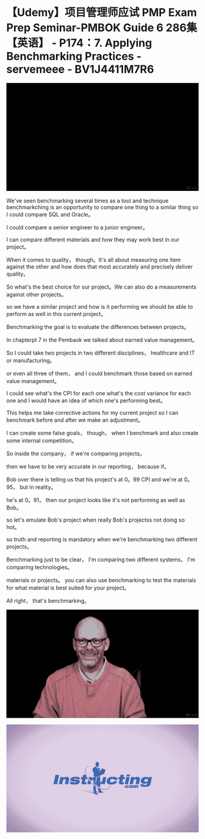 # 【Udemy】项目管理师应试 PMP Exam Prep Seminar-PMBOK Guide 6  286集【英语】 - P174：7. Applying Benchmarking Practices - servemeee - BV1J4411M7R6

![](img/381360d2637c2d75dc15adeeebed1584_0.png)

We've seen benchmarking several times as a tool and technique benchmarkching is an opportunity to compare one thing to a similar thing so I could compare SQL and Oracle。

 I could compare a senior engineer to a junior engineer。

 I can compare different materials and how they may work best in our project。

When it comes to quality， though。It's all about measuring one item against the other and how does that most accurately and precisely deliver quality。

 So what's the best choice for our project。We can also do a measurements against other projects。

 so we have a similar project and how is it performing we should be able to perform as well in this current project。

Benchmarking the goal is to evaluate the differences between projects。

In chapterpt 7 in the Pembaok we talked about earned value management。

So I could take two projects in two different disciplines， healthcare and IT or manufacturing。

 or even all three of them， and I could benchmark those based on earned value management。

 I could see what's the CPI for each one what's the cost variance for each one and I would have an idea of which one's performing best。

This helps me take corrective actions for my current project so I can benchmark before and after we make an adjustment。

I can create some false goals， though， when I benchmark and also create some internal competition。

 So inside the company， if we're comparing projects。

 then we have to be very accurate in our reporting， because if。

Bob over there is telling us that his project's at 0。99 CPI and we're at 0。95， but in reality。

 he's at 0。91， then our project looks like it's not performing as well as Bob。

 so let's emulate Bob's project when really Bob's projectss not doing so hot。

 so truth and reporting is mandatory when we're benchmarking two different projects。

Benchmarking just to be clear， I'm comparing two different systems， I'm comparing technologies。

 materials or projects。 you can also use benchmarking to test the materials for what material is best suited for your project。

All right， that's benchmarking。

![](img/381360d2637c2d75dc15adeeebed1584_2.png)

![](img/381360d2637c2d75dc15adeeebed1584_3.png)